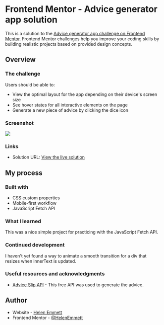 # Frontend Mentor - Advice generator app solution

This is a solution to the [Advice generator app challenge on Frontend Mentor](https://www.frontendmentor.io/challenges/advice-generator-app-QdUG-13db). Frontend Mentor challenges help you improve your coding skills by building realistic projects based on provided design concepts.

## Overview

### The challenge

Users should be able to:

- View the optimal layout for the app depending on their device's screen size
- See hover states for all interactive elements on the page
- Generate a new piece of advice by clicking the dice icon

### Screenshot

![](./screenshot.jpg)


### Links

- Solution URL: [View the live solution](#) 


## My process

### Built with

- CSS custom properties
- Mobile-first workflow
- JavaScript Fetch API

### What I learned

This was a nice simple project for practicing with the JavaScript Fetch API.

### Continued development

I haven't yet found a way to animate a smooth transition for a div that resizes when innerText is updated.

### Useful resources and acknowledgments

- [Advice Slip API](https://api.adviceslip.com) - This free API was used to generate the advice.


## Author

- Website - [Helen Emmett](https://helenemmett.co.nz/) 
- Frontend Mentor - [@HelenEmmett](https://www.frontendmentor.io/profile/HelenEmmett) 
